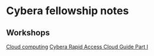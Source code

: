 # Cybera fellowship notes
 
## Workshops

[Cloud computing](cloud-computing.md)
[Cybera Rapid Access Cloud Guide Part I](rac-guide-part-i.md)